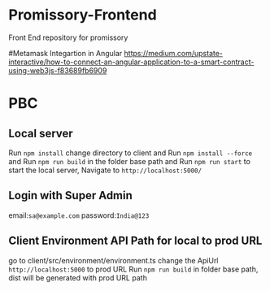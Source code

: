 # Promissory-Frontend
Front End repository for promissory

#Metamask Integartion in Angular
https://medium.com/upstate-interactive/how-to-connect-an-angular-application-to-a-smart-contract-using-web3js-f83689fb6909


# PBC

## Local server
Run `npm install`
change directory to client and Run `npm install --force` and
Run `npm run build` in the folder base path and
Run `npm run start` to start the local server, Navigate to `http://localhost:5000/`

## Login with Super Admin
email:`sa@example.com`
password:`India@123` 
## Client Environment API Path for local to prod URL
go to client/src/environment/environment.ts change the ApiUrl `http://localhost:5000` to prod URL
Run `npm run build` in folder base path, dist will be generated with prod URL path
